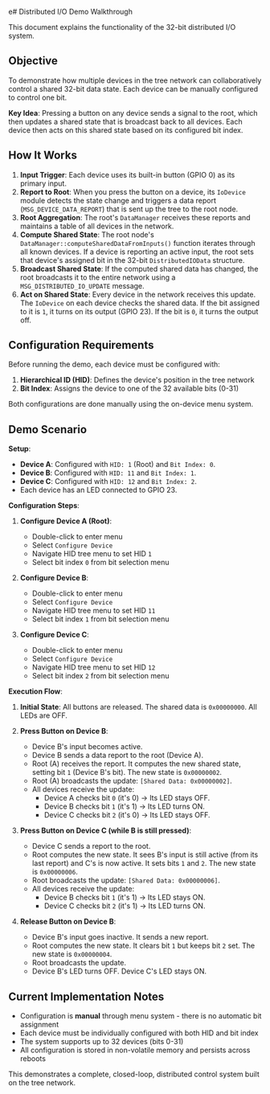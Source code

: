 e# Distributed I/O Demo Walkthrough

This document explains the functionality of the 32-bit distributed I/O system.

## Objective

To demonstrate how multiple devices in the tree network can collaboratively control a shared 32-bit data state. Each device can be manually configured to control one bit.

**Key Idea**: Pressing a button on any device sends a signal to the root, which then updates a shared state that is broadcast back to all devices. Each device then acts on this shared state based on its configured bit index.

## How It Works

1.  **Input Trigger**: Each device uses its built-in button (GPIO 0) as its primary input.
2.  **Report to Root**: When you press the button on a device, its `IoDevice` module detects the state change and triggers a data report (`MSG_DEVICE_DATA_REPORT`) that is sent up the tree to the root node.
3.  **Root Aggregation**: The root's `DataManager` receives these reports and maintains a table of all devices in the network.
4.  **Compute Shared State**: The root node's `DataManager::computeSharedDataFromInputs()` function iterates through all known devices. If a device is reporting an active input, the root sets that device's assigned bit in the 32-bit `DistributedIOData` structure.
5.  **Broadcast Shared State**: If the computed shared data has changed, the root broadcasts it to the entire network using a `MSG_DISTRIBUTED_IO_UPDATE` message.
6.  **Act on Shared State**: Every device in the network receives this update. The `IoDevice` on each device checks the shared data. If the bit assigned to it is `1`, it turns on its output (GPIO 23). If the bit is `0`, it turns the output off.

## Configuration Requirements

Before running the demo, each device must be configured with:

1. **Hierarchical ID (HID)**: Defines the device's position in the tree network
2. **Bit Index**: Assigns the device to one of the 32 available bits (0-31)

Both configurations are done manually using the on-device menu system.

## Demo Scenario

**Setup**:
-   **Device A**: Configured with `HID: 1` (Root) and `Bit Index: 0`.
-   **Device B**: Configured with `HID: 11` and `Bit Index: 1`.
-   **Device C**: Configured with `HID: 12` and `Bit Index: 2`.
-   Each device has an LED connected to GPIO 23.

**Configuration Steps**:

1. **Configure Device A (Root)**:
   - Double-click to enter menu
   - Select `Configure Device`
   - Navigate HID tree menu to set HID `1`
   - Select bit index `0` from bit selection menu

2. **Configure Device B**:
   - Double-click to enter menu
   - Select `Configure Device`
   - Navigate HID tree menu to set HID `11`
   - Select bit index `1` from bit selection menu

3. **Configure Device C**:
   - Double-click to enter menu
   - Select `Configure Device`
   - Navigate HID tree menu to set HID `12`
   - Select bit index `2` from bit selection menu

**Execution Flow**:

1.  **Initial State**: All buttons are released. The shared data is `0x00000000`. All LEDs are OFF.

2.  **Press Button on Device B**:
    -   Device B's input becomes active.
    -   Device B sends a data report to the root (Device A).
    -   Root (A) receives the report. It computes the new shared state, setting bit `1` (Device B's bit). The new state is `0x00000002`.
    -   Root (A) broadcasts the update: `[Shared Data: 0x00000002]`.
    -   All devices receive the update:
        -   Device A checks bit `0` (it's 0) → Its LED stays OFF.
        -   Device B checks bit `1` (it's 1) → Its LED turns ON.
        -   Device C checks bit `2` (it's 0) → Its LED stays OFF.

3.  **Press Button on Device C (while B is still pressed)**:
    -   Device C sends a report to the root.
    -   Root computes the new state. It sees B's input is still active (from its last report) and C's is now active. It sets bits `1` and `2`. The new state is `0x00000006`.
    -   Root broadcasts the update: `[Shared Data: 0x00000006]`.
    -   All devices receive the update:
        -   Device B checks bit `1` (it's 1) → Its LED stays ON.
        -   Device C checks bit `2` (it's 1) → Its LED turns ON.

4.  **Release Button on Device B**:
    -   Device B's input goes inactive. It sends a new report.
    -   Root computes the new state. It clears bit `1` but keeps bit `2` set. The new state is `0x00000004`.
    -   Root broadcasts the update.
    -   Device B's LED turns OFF. Device C's LED stays ON.

## Current Implementation Notes

- Configuration is **manual** through menu system - there is no automatic bit assignment
- Each device must be individually configured with both HID and bit index
- The system supports up to 32 devices (bits 0-31)
- All configuration is stored in non-volatile memory and persists across reboots

This demonstrates a complete, closed-loop, distributed control system built on the tree network. 